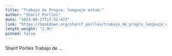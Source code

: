 ```yaml
---
title: "Trabajo de Progra. lenguaje estad."
author: "Sharif Porlles"
date: "2023-09-27T17:52:47Z"
link: "https://bookdown.org/sharif_porlles/trabajo_de_progra_lenguaje_estad/"
length_weight: "2.9%"
pinned: false
---
```


Sharif Porlles Trabajo de ...
